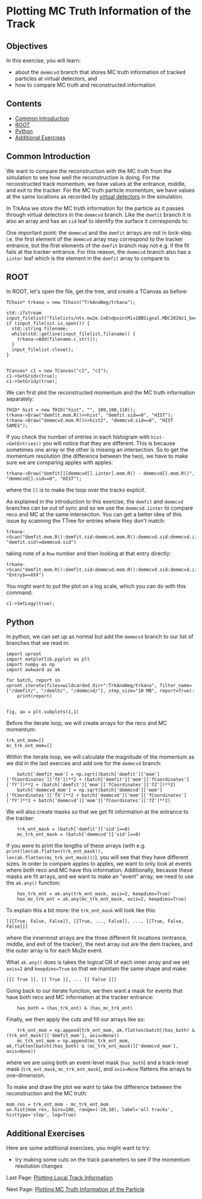 # Plotting MC Truth Information of the Track

## Objectives

In this exercise, you will learn:

* about the ```demmcvd``` branch that stores MC truth information of tracked particles at virtual detectors, and 
* how to compare MC truth and reconstructed information

## Contents

* [Common Introduction](#Common-Introduction)
* [ROOT](#ROOT)
* [Python](#Python)
* [Additional Exercises](#Additional-Exercises)

## Common Introduction

We want to compare the reconstruction with the MC truth from the simulation to see how well the reconstruction is doing. For the reconstructed track momentum, we have values at the entrance, middle, and exit to the tracker. For the MC truth particle momentum, we have values at the same locations as recorded by [virtual detectors](https://mu2ewiki.fnal.gov/wiki/Simulation#virtual_detectors) in the simulation.

In TrkAna we store the MC truth information for the particle as it passes through virtual detectors in the ```demmcvd``` branch. Like the ```demfit``` branch it is also an array and has an ```sid``` leaf to identify the surface it corresponds to.

One important point: the ```demmcvd``` and the ```demfit``` arrays are not in lock-step. i.e. the first element of the ```demmcvd``` array may correspond to the tracker entrance, but the first elements of the ```demfit``` branch may not e.g. if the fit fails at the tracker entrance. For this reason, the ```demmcvd``` branch also has a ```iinter``` leaf which is the element in the ```demfit``` array to compare to.

## ROOT

In ROOT, let's open the file, get the tree, and create a TCanvas as before:

```
TChain* trkana = new TChain("TrkAnaNeg/trkana");

std::ifstream input_filelist("filelists/nts.mu2e.CeEndpointMix1BBSignal.MDC2020z1_best_v1_1_std_v04_01_00.list");
if (input_filelist.is_open()) {
  std::string filename;
  while(std::getline(input_filelist,filename)) {
    trkana->Add(filename.c_str());
  }
  input_filelist.close();
}


TCanvas* c1 = new TCanvas("c1", "c1");
c1->SetGridx(true);
c1->SetGridy(true);
```

We can first plot the reconstructed momentum and the MC truth information separately:

```
TH1D* hist = new TH1D("hist", "", 100,100,110));
trkana->Draw("demfit.mom.R()>>hist", "demfit.sid==0", "HIST");
trkana->Draw("demmcvd.mom.R()>>hist2", "demmcvd.sid==0", "HIST SAMES");
```

If you check the number of entries in each histogram with ```hist->GetEntries()``` you will notice that they are different. This is because sometimes one array or the other is missing an intersection. So to get the momentum resolution (the difference between the two), we have to make sure we are comparing apples with apples:

```
trkana->Draw("demfit[][demmcvd[].iinter].mom.R() - demmcvd[].mom.R()", "demmcvd[].sid==0", "HIST");
```

where the ```[]``` is to make the loop over the tracks explicit.

As explained in the introduction to this exercise, the ```demfit``` and ```demmcvd``` branches can be out of sync and so we use the ```demmcvd.iinter``` to compare reco and MC at the same intersection. You can get a better idea of this issue by scanning the TTree for entries where they don't match:

```
trkana->Scan("demfit.mom.R():demfit.sid:demmcvd.mom.R():demmcvd.sid:demmcvd.iinter", "demfit.sid!=demmcvd.sid")
```

taking note of a ```Row``` number and then looking at that entry directly:

```
trkana->Scan("demfit.mom.R():demfit.sid:demmcvd.mom.R():demmcvd.sid:demmcvd.iinter", "Entry$==XXX")
```

You might want to put the plot on a log scale, which you can do with this command:

```
c1->SetLogy(true);
```


## Python

In python, we can set up as normal but add the ```demmcvd``` branch to our list of branches that we read in:

```
import uproot
import matplotlib.pyplot as plt
import numpy as np
import awkward as ak

for batch, report in uproot.iterate(files=wildcarded_dir+":TrkAnaNeg/trkana", filter_name=["/demfit/", "/demlh/", "/demmcvd/"], step_size="10 MB", report=True):
    print(report)


fig, ax = plt.subplots(1,1)
```

Before the iterate loop, we will create arrays for the reco and MC momentum:

```
trk_ent_mom=[]
mc_trk_ent_mom=[]
```

Within the iterate loop, we will calculate the magnitude of the momentum as we did in the last exercies and add one for the ```demmcvd``` branch:

```
    batch['demfit_mom'] = np.sqrt((batch['demfit']['mom']['fCoordinates']['fX'])**2 + (batch['demfit']['mom']['fCoordinates']['fY'])**2 + (batch['demfit']['mom']['fCoordinates']['fZ'])**2)
    batch['demmcvd_mom'] = np.sqrt(batch['demmcvd']['mom']['fCoordinates']['fX']**2 + batch['demmcvd']['mom']['fCoordinates']['fY']**2 + batch['demmcvd']['mom']['fCoordinates']['fZ']**2)
```

We will also create masks so that we get fit information at the entrance to the tracker:

```
    trk_ent_mask = (batch['demfit']['sid']==0)
    mc_trk_ent_mask = (batch['demmcvd']['sid']==0)
```

If you were to print the lengths of these arrays (with e.g. ```print(len(ak.flatten(trk_ent_mask)), len(ak.flatten(mc_trk_ent_mask)))```), you will see that they have different sizes. In order to compare apples to apples, we want to only look at events where both reco and MC have this information. Additionally, because these masks are fit arrays, and we want to make an "event" array, we need to use the ```ak.any()``` function:

```
    has_trk_ent = ak.any(trk_ent_mask, axis=2, keepdims=True)
    has_mc_trk_ent = ak.any(mc_trk_ent_mask, axis=2, keepdims=True)
```

To explain this a bit more: the ```trk_ent_mask``` will look like this:

```
[[[True, False, False]], [[True, ..., False]], ..., [[True, False, False]]]
```

where the innermost arrays are the three different fit locations (entrance, middle, and exit of the tracker), the next array out are the dem trackes, and the outer array is for each Mu2e event.

What ```ak.any()``` does is takes the logical OR of each inner array and we set ```axis=2``` and ```keepdims=True``` so that we maintain the same shape and make:

```
[[[ True ]], [[ True ]], ... [[ False ]]]
```

Going back to our iterate function, we then want a mask for events that have both reco and MC information at the tracker entrance:

```
    has_both = (has_trk_ent) & (has_mc_trk_ent)
```

Finally, we then apply the cuts and fill our arrays like so:

```
    trk_ent_mom = np.append(trk_ent_mom, ak.flatten(batch[(has_both) & (trk_ent_mask)]['demfit_mom'], axis=None))
    mc_trk_ent_mom = np.append(mc_trk_ent_mom, ak.flatten(batch[(has_both) & (mc_trk_ent_mask)]['demmcvd_mom'], axis=None))
```

where we are using both an event-level mask (```has_both```) and a track-level mask (```trk_ent_mask```, ```mc_trk_ent_mask```), and ```axis=None``` flattens the arrays to one-dimension.

To make and draw the plot we want to take the difference between the reconstruction and the MC truth:

```
mom_res = trk_ent_mom - mc_trk_ent_mom
ax.hist(mom_res, bins=100, range=(-10,10), label='all tracks', histtype='step', log=True)
```


## Additional Exercises
Here are some additional exercises, you might want to try:

* try making some cuts on the track parameters to see if the momentum resolution changes


Last Page: [Plotting Local Track Information](reco-mom.md)

Next Page: [Plotting MC Truth Information of the Particle](start-pos.md)
